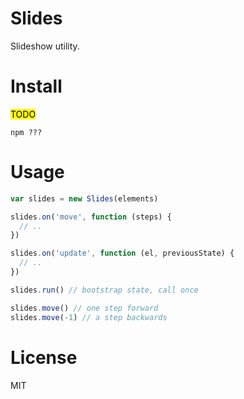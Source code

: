 # Slides

Slideshow utility.

# Install

<mark>TODO</mark>

```
npm ???
```

# Usage

```js
var slides = new Slides(elements)

slides.on('move', function (steps) {
  // ..
})

slides.on('update', function (el, previousState) {
  // ..
})

slides.run() // bootstrap state, call once

slides.move() // one step forward
slides.move(-1) // a step backwards
```

# License

MIT
